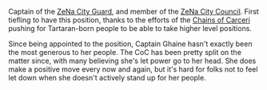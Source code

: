 Captain of the [ZeNa City Guard](../../Organizations/ZeNa/ZeNa%20City%20Guard.md), and member of the [ZeNa City Council](../../Organizations/ZeNa/ZeNa%20City%20Council.md). First tiefling to have this position, thanks to the efforts of the [Chains of Carceri](../../Organizations/ZeNa/Chains%20of%20Carceri.md) pushing for Tartaran-born people to be able to take higher level positions.

Since being appointed to the position, Captain Ghaine hasn't exactly been the most generous to her people. The CoC has been pretty split on the matter since, with many believing she's let power go to her head. She does make a positive move every now and again, but it's hard for folks not to feel let down when she doesn't actively stand up for her people.